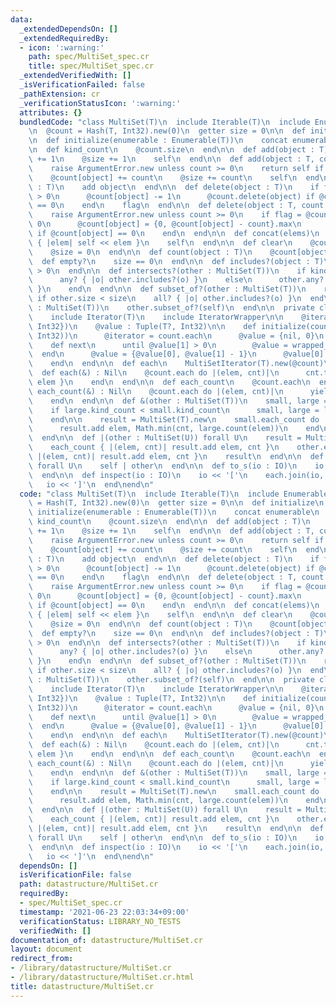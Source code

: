 ```yaml
---
data:
  _extendedDependsOn: []
  _extendedRequiredBy:
  - icon: ':warning:'
    path: spec/MultiSet_spec.cr
    title: spec/MultiSet_spec.cr
  _extendedVerifiedWith: []
  _isVerificationFailed: false
  _pathExtension: cr
  _verificationStatusIcon: ':warning:'
  attributes: {}
  bundledCode: "class MultiSet(T)\n  include Iterable(T)\n  include Enumerable(T)\n\
    \n  @count = Hash(T, Int32).new(0)\n  getter size = 0\n\n  def initialize\n  end\n\
    \n  def initialize(enumerable : Enumerable(T))\n    concat enumerable\n  end\n\
    \n  def kind_count\n    @count.size\n  end\n\n  def add(object : T)\n    @count[object]\
    \ += 1\n    @size += 1\n    self\n  end\n\n  def add(object : T, count : Int32)\n\
    \    raise ArgumentError.new unless count >= 0\n    return self if count == 0\n\
    \    @count[object] += count\n    @size += count\n    self\n  end\n\n  def <<(object\
    \ : T)\n    add object\n  end\n\n  def delete(object : T)\n    if flag = @count[object]\
    \ > 0\n      @count[object] -= 1\n      @count.delete(object) if @count[object]\
    \ == 0\n    end\n    flag\n  end\n\n  def delete(object : T, count : Int32)\n\
    \    raise ArgumentError.new unless count >= 0\n    if flag = @count[object] >\
    \ 0\n      @count[object] = {0, @count[object] - count}.max\n      @count.delete(object)\
    \ if @count[object] == 0\n    end\n  end\n\n  def concat(elems)\n    elems.each\
    \ { |elem| self << elem }\n    self\n  end\n\n  def clear\n    @count.clear\n\
    \    @size = 0\n  end\n\n  def count(object : T)\n    @count[object]\n  end\n\n\
    \  def empty?\n    size == 0\n  end\n\n  def includes?(object : T)\n    @count[object]\
    \ > 0\n  end\n\n  def intersects?(other : MultiSet(T))\n    if kind_count < other.kind_count\n\
    \      any? { |o| other.includes?(o) }\n    else\n      other.any? { |o| includes?(o)\
    \ }\n    end\n  end\n\n  def subset_of?(other : MultiSet(T))\n    return false\
    \ if other.size < size\n    all? { |o| other.includes?(o) }\n  end\n\n  def superset_of?(other\
    \ : MultiSet(T))\n    other.subset_of?(self)\n  end\n\n  private class MultiSetIterator(T)\n\
    \    include Iterator(T)\n    include IteratorWrapper\n\n    @iterator : Iterator({T,\
    \ Int32})\n    @value : Tuple(T?, Int32)\n\n    def initialize(count : Hash(T,\
    \ Int32))\n      @iterator = count.each\n      @value = {nil, 0}\n    end\n\n\
    \    def next\n      until @value[1] > 0\n        @value = wrapped_next\n    \
    \  end\n      @value = {@value[0], @value[1] - 1}\n      @value[0].not_nil!\n\
    \    end\n  end\n\n  def each\n    MultiSetIterator(T).new(@count)\n  end\n\n\
    \  def each(&) : Nil\n    @count.each do |(elem, cnt)|\n      cnt.times { yield\
    \ elem }\n    end\n  end\n\n  def each_count\n    @count.each\n  end\n\n  def\
    \ each_count(&) : Nil\n    @count.each do |(elem, cnt)|\n      yield({elem, cnt})\n\
    \    end\n  end\n\n  def &(other : MultiSet(T))\n    small, large = self, other\n\
    \    if large.kind_count < small.kind_count\n      small, large = large, small\n\
    \    end\n\n    result = MultiSet(T).new\n    small.each_count do |elem, cnt|\n\
    \      result.add elem, Math.min(cnt, large.count(elem))\n    end\n    result\n\
    \  end\n\n  def |(other : MultiSet(U)) forall U\n    result = MultiSet(T | U).new\n\
    \    each_count { |(elem, cnt)| result.add elem, cnt }\n    other.each_count {\
    \ |(elem, cnt)| result.add elem, cnt }\n    result\n  end\n\n  def +(other : MultiSet(U))\
    \ forall U\n    self | other\n  end\n\n  def to_s(io : IO)\n    io << @count\n\
    \  end\n\n  def inspect(io : IO)\n    io << '['\n    each.join(io, \", \")\n \
    \   io << ']'\n  end\nend\n"
  code: "class MultiSet(T)\n  include Iterable(T)\n  include Enumerable(T)\n\n  @count\
    \ = Hash(T, Int32).new(0)\n  getter size = 0\n\n  def initialize\n  end\n\n  def\
    \ initialize(enumerable : Enumerable(T))\n    concat enumerable\n  end\n\n  def\
    \ kind_count\n    @count.size\n  end\n\n  def add(object : T)\n    @count[object]\
    \ += 1\n    @size += 1\n    self\n  end\n\n  def add(object : T, count : Int32)\n\
    \    raise ArgumentError.new unless count >= 0\n    return self if count == 0\n\
    \    @count[object] += count\n    @size += count\n    self\n  end\n\n  def <<(object\
    \ : T)\n    add object\n  end\n\n  def delete(object : T)\n    if flag = @count[object]\
    \ > 0\n      @count[object] -= 1\n      @count.delete(object) if @count[object]\
    \ == 0\n    end\n    flag\n  end\n\n  def delete(object : T, count : Int32)\n\
    \    raise ArgumentError.new unless count >= 0\n    if flag = @count[object] >\
    \ 0\n      @count[object] = {0, @count[object] - count}.max\n      @count.delete(object)\
    \ if @count[object] == 0\n    end\n  end\n\n  def concat(elems)\n    elems.each\
    \ { |elem| self << elem }\n    self\n  end\n\n  def clear\n    @count.clear\n\
    \    @size = 0\n  end\n\n  def count(object : T)\n    @count[object]\n  end\n\n\
    \  def empty?\n    size == 0\n  end\n\n  def includes?(object : T)\n    @count[object]\
    \ > 0\n  end\n\n  def intersects?(other : MultiSet(T))\n    if kind_count < other.kind_count\n\
    \      any? { |o| other.includes?(o) }\n    else\n      other.any? { |o| includes?(o)\
    \ }\n    end\n  end\n\n  def subset_of?(other : MultiSet(T))\n    return false\
    \ if other.size < size\n    all? { |o| other.includes?(o) }\n  end\n\n  def superset_of?(other\
    \ : MultiSet(T))\n    other.subset_of?(self)\n  end\n\n  private class MultiSetIterator(T)\n\
    \    include Iterator(T)\n    include IteratorWrapper\n\n    @iterator : Iterator({T,\
    \ Int32})\n    @value : Tuple(T?, Int32)\n\n    def initialize(count : Hash(T,\
    \ Int32))\n      @iterator = count.each\n      @value = {nil, 0}\n    end\n\n\
    \    def next\n      until @value[1] > 0\n        @value = wrapped_next\n    \
    \  end\n      @value = {@value[0], @value[1] - 1}\n      @value[0].not_nil!\n\
    \    end\n  end\n\n  def each\n    MultiSetIterator(T).new(@count)\n  end\n\n\
    \  def each(&) : Nil\n    @count.each do |(elem, cnt)|\n      cnt.times { yield\
    \ elem }\n    end\n  end\n\n  def each_count\n    @count.each\n  end\n\n  def\
    \ each_count(&) : Nil\n    @count.each do |(elem, cnt)|\n      yield({elem, cnt})\n\
    \    end\n  end\n\n  def &(other : MultiSet(T))\n    small, large = self, other\n\
    \    if large.kind_count < small.kind_count\n      small, large = large, small\n\
    \    end\n\n    result = MultiSet(T).new\n    small.each_count do |elem, cnt|\n\
    \      result.add elem, Math.min(cnt, large.count(elem))\n    end\n    result\n\
    \  end\n\n  def |(other : MultiSet(U)) forall U\n    result = MultiSet(T | U).new\n\
    \    each_count { |(elem, cnt)| result.add elem, cnt }\n    other.each_count {\
    \ |(elem, cnt)| result.add elem, cnt }\n    result\n  end\n\n  def +(other : MultiSet(U))\
    \ forall U\n    self | other\n  end\n\n  def to_s(io : IO)\n    io << @count\n\
    \  end\n\n  def inspect(io : IO)\n    io << '['\n    each.join(io, \", \")\n \
    \   io << ']'\n  end\nend\n"
  dependsOn: []
  isVerificationFile: false
  path: datastructure/MultiSet.cr
  requiredBy:
  - spec/MultiSet_spec.cr
  timestamp: '2021-06-23 22:03:34+09:00'
  verificationStatus: LIBRARY_NO_TESTS
  verifiedWith: []
documentation_of: datastructure/MultiSet.cr
layout: document
redirect_from:
- /library/datastructure/MultiSet.cr
- /library/datastructure/MultiSet.cr.html
title: datastructure/MultiSet.cr
---
```

